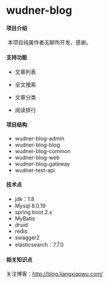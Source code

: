 # wudner-blog

#### 项目介绍

​	本项目纯属作者无聊所开发，感谢。

#### 支持功能

- 文章列表
- 全文搜索
- 文章分类

- 阅读排行

#### 项目结构

- wudner-blog-admin
- wudner-blog-blog
- wudner-blog-common
- wudner-blog-web
- wudner-blog-gateway
- wudner-test-api



#### 技术点

- jdk：1.8
- Mysql 8.0.19
- spring boot 2.x
- MyBatis
- druid
- redis
- swagger2
- elasticsearch：7.7.0

#### 相关知识点

关注博客：http://blog.liangxiaowu.com/

